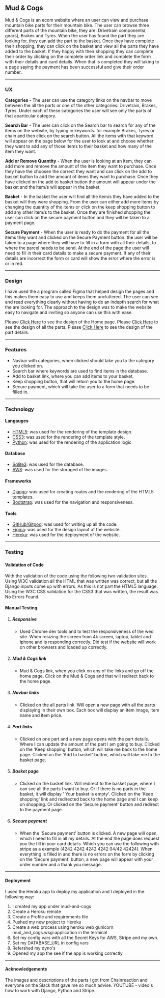 <h2>Mud & Cogs</h2>

Mud & Cogs is an ecom website where an user can view and purchase mountain bike parts for their mountain bike.
The user can browse three different parts of the mountain bike, they are: Drivetrain components( gears), Brakes and
Tyres. When the user has found the part they are looking for, they can add the part to the basket. Once they have
complete their shopping, they can click on the basket and view all the parts they have added to the basket. If they
happy with their shopping they can complete their order by clicking on the complete order link and complete the form
with their details and card details. When that is completed they will taking to a page saying the payment has been 
successful and give their order number.

<hr/> 

<h3>UX</h3>

<strong>Categories</strong> - The user can use the category links on the navbar to move between the all the parts or one of the other categories:
                              Drivetrain, Brakes, Tyres. Under each of these categories the user will see only the parts of that aparticular category.

<strong>Search Bar</strong> - The user can click on the Search bar to search for any of the items on the website, by typing in keywords. for example 
                              Brakes, Tyres or chain and then click on the search button. All the items with that keyword will appear on the page below
                              for the user to look at and choose whether they want to add any of those items to their basket and how many of the item they want.
                                                
<strong>Add or Remove Quantity</strong> - When the user is looking at an item, they can add more and remove the amount of the item they want to purchase.
                                          Once they have the choosen the correct they want and can click on the add to basket button to add the amount of
                                          items they want to purchase. Once they have clicked on the add to basket button the amount will appear under the
                                          basket and the item/s will appear in the basket.

<strong>Basket</strong> - In the basket the user will find all the item/s they have added to the basket will they were shopping. From the user can either add
                          more items by changing the quantity of the items or click on the keep shopping button to add any other item/s to the basket.
                          Once they are finished shopping the user can click on the secure payment button and they will be taken to a payment page.

<strong>Secure Payment</strong> - When the user is ready to do the payment for all the items they want and clicked on the Secure Payment button.
                                  the user will be taken to a page where they will have to fill in a form with all their details, to where the parcel
                                  needs to be send. At the end of the page the user will need to fill in their card details to make a secure payment.
                                  If any of their details are incorrect the form or card will show the error where the error is or in red. 

<hr/> 

<h3>Design</h3>

I have used the a program called Figma that helped design the pages and this makes them easy to use and keeps them uncluttered.
The user can see and read everything clearly without having to do an indepth search for what the are looking for. The approach to the design was to make
the website easy to navigate and inviting so anyone can use this with ease.

Please <a href="static/creations/images/MUD & COGS(1).pdf">Click Here</a> to see the design of the Home page.
Please <a href="static/creations/images/MUD & COGS(2).pdf">Click Here</a> to see the design of all the parts.
Please <a href="static/creations/images/MUD & COGS(3).pdf">Click Here</a> to see the design of the part details.

<hr/> 

<h3>Features</h3>

<ul>
    <li>Navbar with categories, when clicked should take you to the category you clicked on.</li>
    <li>Search bar where keywords are used to find items in the database.</li>
    <li>Add to basket link, where you can add items to your basket.</li>
    <li>Keep shopping button, that will return you to the home page.</li>
    <li>Secure payment, which will take the user to a form that needs to be filled in.</li>
</ul>    

<hr/> 

<h3>Technology</h3>

<h4>Langauges</h4>
    <ul>
        <li><a href="https://developer.mozilla.org/en-US/docs/Web/Guide/HTML/HTML5">HTML5</a>: was used for the rendering of the template design.</li>
        <li><a href="https://www.w3schools.com/css/">CSS3</a>: was used for the rendering of the template style.</li>
        <li><a href="https://www.python.org/">Python</a>: was used for the rendering of the application logic.</li>
    </ul>
<h4>Database</h4>
    <ul>
        <li><a href="https://docs.python.org/3/library/sqlite3.html">Sqlite3</a>: was used for the database.</li>
        <li><a href="https://aws.amazon.com/console/">AWS</a>: was used for the storaged of the images.</li>
    </ul>   
<h4>Frameworks</h4>
    <ul>
        <li><a href="https://www.djangoproject.com/">Django</a>: was used for creating routes and the rendering of the HTML5 templates.</li>
        <li><a href="https://getbootstrap.com/">Bootstrap</a>: was used for the navigation and responsiveness.</li>
    </ul>
<h4>Tools</h4>
    <ul>
        <li><a href="https://git-scm.com/">GitHub/Gitpod</a>: was used for writing up all the code.</li>
        <li><a href="https://www.figma.com/">Figma</a>: was used for the design layout of the website.</li>
        <li><a href="https://www.heroku.com/">Heroku</a>: was used for the deployment of the website.</li>
    </ul>

<hr/>

<h3>Testing<h3>

<h4>Validation of Code</h4>

With the validation of the code using the following two validation sites. Using W3C validation all the HTML that was written was correct, but all the Django
inputs come up with errors. As this is not part the HTML5 language. Using the W3C CSS validation for the CSS3 that was written, the result was No Errors Found.

<h4>Manual Testing</h4>
<ol>
    <li>
        <h5>Responsive</h5>
        <ul>
            <li>
            Used Chrome dev tools and to test the responsiveness of the wed site. When resizing the screen from 4k screen, laptop, tablet and iphone
            and is responding correctly. Did test if the website will work on other browsers and loaded up correctly.
            </li>    
        </ul>
    </li>
    <li>
        <h5>Mud & Cogs link</h5>
            <ul>
                <li>
                Mud & Cogs link, when you click on any of the links and go off the home page. 
                Click on the Mud & Cogs and that will redirect back to the home page.
                </li>  
            </ul>
    </li>
    <li>
        <h5>Navbar links</h5>
            <ul>
                <li>
                Clicked on the all parts link.
                Will open a new page with all the parts displaying in their own box.
                Each box will display an item image, item name and item price.
                </li>    
            </ul>
    </li>
    <li>
        <h5>Part links</h5>
            <ul>
                <li>
                Clicked on one part and a new page opens with the part details.
                Where I can update the amount of the part I am going to buy.
                Clicked on the 'Keep shopping' button, which will take me back to the home page.
                Clicked on the 'Add to basket' button, which will take me to the basket page.
                </li>    
            </ul>
    </li>
    <li>
        <h5>Basket page</h5>
            <ul>
                <li>
                Clicked on the basket link.
                Will redirect to the basket page, where I can see all the parts I want to buy.
                Or if there is no parts in the basket, it will display ' Your basket is empty'.
                Clicked on the 'Keep shopping' link and redirected back to the home page and I can keep on shopping.
                Or clicked on the 'Secure payment' button and redirect to the payment page.
                </li>    
            </ul>
    </li>
    <li>
        <h5>Secure payment</h5>
            <ul>
                <li>
                When the 'Secure payment' button is clicked.
                A new page will open, which I need to fill in all my details.
                At the end the page does request you the fill in your card details.
                Which you can use the following with stripe as a example (4242 4242 4242 4242 04/42 42424).
                When everything is filled in and there is no errors on the form by clicking on the 'Secure payment'
                button, a new page will appear with your order number and a thank you message.
                </li>    
            </ul>
    </li> 
</ol>

<hr/>

<h4>Deployment</h4>

I used the Heroku app to deploy my application and I deployed in the following way:
<ol>
    <li>I created my app under mud-and-cogs</li>
    <li>Create a Heroku remote</li>
    <li>Create a Profile and requirements file</li>
    <li>Pushed my new project to Heroku</li>
    <li>Create a web process using heroku web gunicorn mud_and_cogs.wsgi:application in the terminal</li>
    <li>Set my config vars with all the Secret Keys for AWS, Stripe and my own.</li>
    <li>Set my DATABASE_URL in config vars</li>
    <li>Refershed my dyno's</li>
    <li>Opened my app the see if the app is working correctly</li>
</ol>    

<hr/>

<h4>Acknowledgements</h4>

The images and descriptions of the parts I got from Chainreaction and everyone on the Slack that gave me so much advise. 
YOUTUBE - video's how to work with Django, Python and Stripe. 